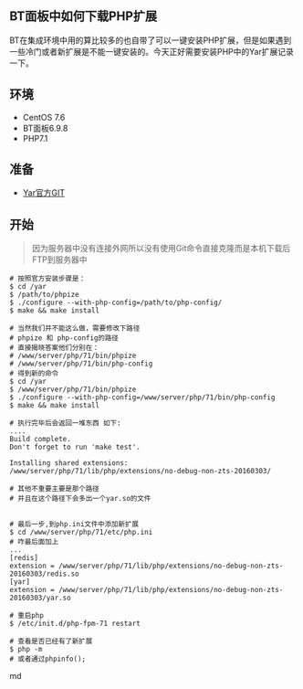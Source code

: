 ## BT面板中如何下载PHP扩展

BT在集成环境中用的算比较多的也自带了可以一键安装PHP扩展，但是如果遇到一些冷门或者新扩展是不能一键安装的。今天正好需要安装PHP中的Yar扩展记录一下。

## 环境

- CentOS 7.6
- BT面板6.9.8
- PHP7.1

## 准备

- [Yar官方GIT](https://github.com/laruence/yar)

## 开始

> ​	因为服务器中没有连接外网所以没有使用Git命令直接克隆而是本机下载后FTP到服务器中

```shell
# 按照官方安装步骤是：
$ cd /yar
$ /path/to/phpize
$ ./configure --with-php-config=/path/to/php-config/
$ make && make install

# 当然我们并不能这么做，需要修改下路径
# phpize 和 php-config的路径
# 直接揭晓答案他们分别在：
# /www/server/php/71/bin/phpize
# /www/server/php/71/bin/php-config
# 得到新的命令
$ cd /yar
$ /www/server/php/71/bin/phpize
$ ./configure --with-php-config=/www/server/php/71/bin/php-config
$ make && make install 

# 执行完毕后会返回一堆东西 如下:
....
Build complete.
Don't forget to run 'make test'.

Installing shared extensions:     /www/server/php/71/lib/php/extensions/no-debug-non-zts-20160303/

# 其他不重要主要是那个路径
# 并且在这个路径下会多出一个yar.so的文件


# 最后一步,到php.ini文件中添加新扩展
$ cd /www/server/php/71/etc/php.ini
# 咋最后面加上
...
[redis]
extension = /www/server/php/71/lib/php/extensions/no-debug-non-zts-20160303/redis.so
[yar]
extension = /www/server/php/71/lib/php/extensions/no-debug-non-zts-20160303/yar.so

# 重启php
$ /etc/init.d/php-fpm-71 restart

# 查看是否已经有了新扩展
$ php -m 
# 或者通过phpinfo();

```

md